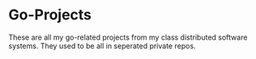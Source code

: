 # Go-Projects
These are all my go-related projects from my class distributed software systems. They used to be all in seperated private repos.
